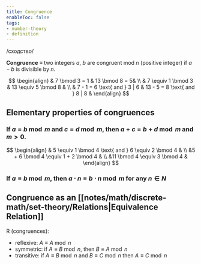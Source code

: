 ```yaml
---
title: Congruence
enableToc: false
tags: 
- number-theory
- definition
---
```

/сходство/

**Congruence** $\equiv$ two integers $a$, $b$ are congruent mod $n$ (positive integer) if $a - b$ is divisible by $n$.

$$
\begin{align}
& 7 \bmod 3 = 1 & 13 \bmod 8 = 5& \\
& 7 \equiv 1 \bmod 3 & 13 \equiv 5 \bmod 8 & \\
& 7 - 1 = 6 \text{ and } 3 | 6 & 13 - 5 = 8 \text{ and } 8 | 8 &
\end{align}
$$

## Elementary properties of congruences

### If $a \equiv b \bmod m$ and $c \equiv d \bmod m$, then $a+c \equiv b+d \bmod m$ and $m > 0$.

$$
\begin{align}
& 5 \equiv 1 \bmod 4 \text{ and } 6 \equiv 2 \bmod 4 & \\
&5 + 6 \bmod 4 \equiv 1 + 2 \bmod 4 & \\
&11 \bmod 4 \equiv 3 \bmod 4 &
\end{align}
$$

### If $a \equiv b \bmod m$, then $a \cdot n \equiv b \cdot n \bmod m$ for any $n \in N$


## Congruence as an [[notes/math/discrete-math/set-theory/Relations|Equivalence Relation]]

R (congruences):
- reflexive: $A \equiv A \bmod n$
- symmetric: if $A \equiv B \bmod n$, then $B \equiv A \bmod n$
- transitive: if $A \equiv B \bmod n$ and $B \equiv C \bmod n$ then $A \equiv C \bmod n$


